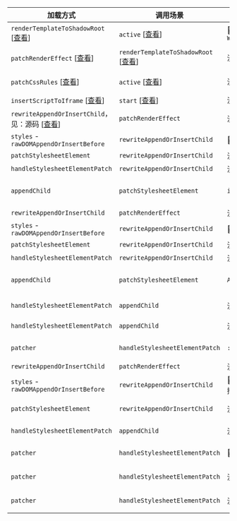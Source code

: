 | 加载方式                                                                                                                                                                                      | 调用场景                                                                                                                                                                                      | 加载样式                        | 说明                                                                           |
| --------------------------------------------------------------------------------------------------------------------------------------------------------------------------------------------- | --------------------------------------------------------------------------------------------------------------------------------------------------------------------------------------------- | ------------------------------- | ------------------------------------------------------------------------------ |
| `renderTemplateToShadowRoot` [[查看](https://github.com/cgfeel/micro-wujie-substrate?tab=readme-ov-file#rendertemplatetoshadowroot-%E6%B8%B2%E6%9F%93%E8%B5%84%E6%BA%90%E5%88%B0-shadowroot)] | `active` [[查看](https://github.com/cgfeel/micro-wujie-substrate?tab=readme-ov-file#-active-%E6%BF%80%E6%B4%BB%E5%BA%94%E7%94%A8)]                                                            | 🌟 `WUJIE_SHADE_STYLE`          | 由基座提供的静态样式，用于撑开应用                                             |
| `patchRenderEffect` [[查看](https://github.com/cgfeel/micro-wujie-substrate?tab=readme-ov-file#patchrendereffect-%E4%B8%BA%E5%AE%B9%E5%99%A8%E6%89%93%E8%A1%A5%E4%B8%81)]                     | `renderTemplateToShadowRoot` [[查看](https://github.com/cgfeel/micro-wujie-substrate?tab=readme-ov-file#rendertemplatetoshadowroot-%E6%B8%B2%E6%9F%93%E8%B5%84%E6%BA%90%E5%88%B0-shadowroot)] | 没有                            | 不加载样式，只重写 `Dom` 写入操作，为动态加载样式做准备                        |
| `patchCssRules` [[查看](https://github.com/cgfeel/micro-wujie-substrate?tab=readme-ov-file#-patchcssrules-%E5%AD%90%E5%BA%94%E7%94%A8%E6%A0%B7%E5%BC%8F%E6%89%93%E8%A1%A5%E4%B8%81)]          | `active` [[查看](https://github.com/cgfeel/micro-wujie-substrate?tab=readme-ov-file#-active-%E6%BF%80%E6%B4%BB%E5%BA%94%E7%94%A8)]                                                            | 没有                            | 静态样式中没有匹配到，等待 `script` 注入后动态渲染样式                         |
| `insertScriptToIframe` [[查看](https://github.com/cgfeel/micro-wujie-substrate?tab=readme-ov-file#insertscripttoiframe%E4%B8%BA%E6%B2%99%E7%AE%B1%E6%8F%92%E5%85%A5-script)]                  | `start` [[查看](https://github.com/cgfeel/micro-wujie-substrate?tab=readme-ov-file#-start-%E5%90%AF%E5%8A%A8%E5%BA%94%E7%94%A8)]                                                              | 没有                            | 注入 `script` 渲染应用                                                         |
| `rewriteAppendOrInsertChild`，见：源码 [[查看](https://github.com/Tencent/wujie/blob/9733864b0b5e27d41a2dc9fac216e62043273dd3/packages/wujie-core/src/effect.ts#L158)]                        | `patchRenderEffect`                                                                                                                                                                           | 没有                            | 劫持 `Dom` 写入                                                                |
| `styles` - `rawDOMAppendOrInsertBefore`                                                                                                                                                       | `rewriteAppendOrInsertChild`                                                                                                                                                                  | 🌟 空的 `style` 元素            | 来自 `React` 应用添加                                                          |
| `patchStylesheetElement`                                                                                                                                                                      | `rewriteAppendOrInsertChild`                                                                                                                                                                  | 没有                            | 劫持 `style` 写入操作                                                          |
| `handleStylesheetElementPatch`                                                                                                                                                                | `rewriteAppendOrInsertChild`                                                                                                                                                                  | 没有                            | `style` 内容为空，跳过不处理                                                   |
| `appendChild`                                                                                                                                                                                 | `patchStylesheetElement`                                                                                                                                                                      | `index.css`                     | 将样式内容注入 `style` 元素，添加一个微任务执行 `handleStylesheetElementPatch` |
| `rewriteAppendOrInsertChild`                                                                                                                                                                  | `patchRenderEffect`                                                                                                                                                                           | 没有                            | 劫持 `Dom` 写入                                                                |
| `styles` - `rawDOMAppendOrInsertBefore`                                                                                                                                                       | `rewriteAppendOrInsertChild`                                                                                                                                                                  | 🌟 空的 `style` 元素            | 来自 `React` 应用添加                                                          |
| `patchStylesheetElement`                                                                                                                                                                      | `rewriteAppendOrInsertChild`                                                                                                                                                                  | 没有                            | 劫持 `style` 写入操作                                                          |
| `handleStylesheetElementPatch`                                                                                                                                                                | `rewriteAppendOrInsertChild`                                                                                                                                                                  | 没有                            | `style` 内容为空，跳过不处理                                                   |
| `appendChild`                                                                                                                                                                                 | `patchStylesheetElement`                                                                                                                                                                      | `App.css`                       | 将样式内容注入 `style` 元素，添加一个微任务执行 `handleStylesheetElementPatch` |
| `handleStylesheetElementPatch`                                                                                                                                                                | `appendChild`                                                                                                                                                                                 | 没有                            | `index.css` 打补丁，发起宏任务 `patcher`                                       |
| `handleStylesheetElementPatch`                                                                                                                                                                | `appendChild`                                                                                                                                                                                 | 没有                            | `App.css` 打补丁，发起宏任务 `patcher`                                         |
| `patcher`                                                                                                                                                                                     | `handleStylesheetElementPatch`                                                                                                                                                                | `:host`                         | 从 `index.css` 中提取 `:host`，通过 `appendChild` 插入容器 `head`              |
| `rewriteAppendOrInsertChild`                                                                                                                                                                  | `patchRenderEffect`                                                                                                                                                                           | 没有                            | 劫持 `Dom` 写入                                                                |
| `styles` - `rawDOMAppendOrInsertBefore`                                                                                                                                                       | `rewriteAppendOrInsertChild`                                                                                                                                                                  | 🌟 将提取的 `:host` 插入 `head` | 由于 `head` 的写入被重写，所以 `:host` 也被拦截                                |
| `patchStylesheetElement`                                                                                                                                                                      | `rewriteAppendOrInsertChild`                                                                                                                                                                  | 没有                            | 拦截 `style` 属性，但 `:host` 无需再操作                                       |
| `handleStylesheetElementPatch`                                                                                                                                                                | `appendChild`                                                                                                                                                                                 | 没有                            | `:host` 打补丁，发起宏任务 `patcher`                                           |
| `patcher`                                                                                                                                                                                     | `handleStylesheetElementPatch`                                                                                                                                                                | 🌟 `@font-face`                 | 从 `index.css` 中提取 `@font-face` 插入 `shadowRoot.host`                      |
| `patcher`                                                                                                                                                                                     | `handleStylesheetElementPatch`                                                                                                                                                                | 没有                            | `App.css` 中没有提取到样式需要打补丁                                           |
| `patcher`                                                                                                                                                                                     | `handleStylesheetElementPatch`                                                                                                                                                                | 没有                            | `:host` 中没有提取到样式需要打补丁                                             |
